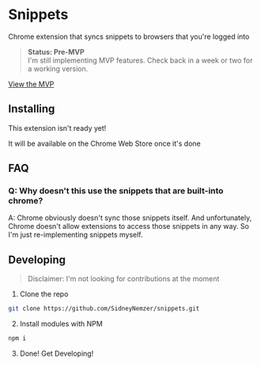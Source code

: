 # Snippets

Chrome extension that syncs snippets to browsers that you're logged into

> **Status: Pre-MVP**  
> I'm still implementing MVP features. Check back in a week or two for a working version.

[View the MVP](MVP.md)

## Installing

This extension isn't ready yet!

It will be available on the Chrome Web Store once it's done

## FAQ

### Q: Why doesn't this use the snippets that are built-into chrome?

A: Chrome obviously doesn't sync those snippets itself. And unfortunately, Chrome doesn't allow extensions to access those snippets in any way. So I'm just re-implementing snippets myself.

## Developing

> Disclaimer: I'm not looking for contributions at the moment

1. Clone the repo

```bash
git clone https://github.com/SidneyNemzer/snippets.git
```

2. Install modules with NPM

```bash
npm i
```

3. Done! Get Developing!

